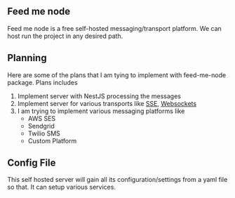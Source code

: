 ## Feed me node
Feed me node is a free self-hosted messaging/transport platform. We can host run the project in any desired path.

## Planning
Here are some of the plans that I am tying to implement with feed-me-node package. Plans includes
1. Implement server with NestJS processing the messages
2. Implement server for various transports like [SSE](https://docs.nestjs.com/techniques/server-sent-events), [Websockets](https://github.com/websockets/ws)
3. I am trying to implement various messaging platforms like 
      - AWS SES
      - Sendgrid
      - Twilio SMS
      - Custom Platform

## Config File
This self hosted server will gain all its configuration/settings from a yaml file so that. It can setup various services.

